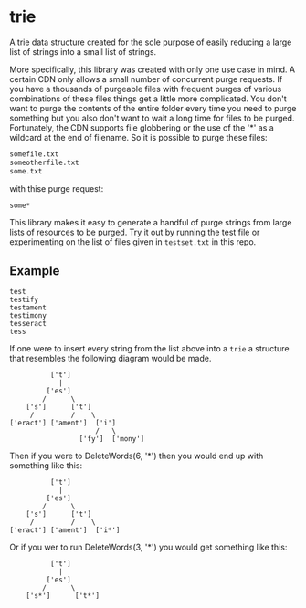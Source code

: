 # trie
A trie data structure created for the sole purpose of easily reducing a large list of strings into a small list of strings.

More specifically, this library was created with only one use case in mind. A certain CDN only allows a small 
number of concurrent purge requests. If you have a thousands of purgeable files with frequent purges of various
combinations of these files things get a little more complicated. You don't want to purge the contents of the entire
folder every time you need to purge something but you also don't want to wait a long time for files to be purged. Fortunately, 
the CDN supports file globbering or the use of the '*' as a wildcard at the end of filename. So it is possible to purge these files:

```Bash
somefile.txt
someotherfile.txt
some.txt
```

with thise purge request:

```Bash
some*
```

This library makes it easy to generate a handful of purge strings from large lists of resources to be purged. Try it out by
running the test file or experimenting on the list of files given in `testset.txt` in this repo.


## Example

``` text
test
testify
testament
testimony
tesseract
tess
```

If one were to insert every string from the list above into a `trie` a
structure that resembles the following diagram would be made.


``` text
          ['t']
            |
         ['es']
        /      \
    ['s']      ['t']
     /         /    \
['eract'] ['ament']  ['i']
                     /   \
                 ['fy']  ['mony']
``` 

Then if you were to DeleteWords(6, '*') then you would end up with something like this:

``` text
          ['t']
            |
         ['es']
        /      \
    ['s']      ['t']
     /         /    \
['eract'] ['ament']  ['i*']
``` 

Or if you wer to run DeleteWords(3, '*') you would get something like this:

``` text
          ['t']
            |
         ['es']
        /      \
    ['s*']      ['t*']
``` 
